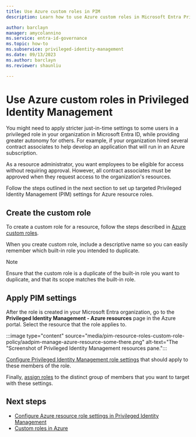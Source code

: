 ```yaml
---
title: Use Azure custom roles in PIM
description: Learn how to use Azure custom roles in Microsoft Entra Privileged Identity Management (PIM).

author: barclayn
manager: amycolannino
ms.service: entra-id-governance
ms.topic: how-to
ms.subservice: privileged-identity-management
ms.date: 09/13/2023
ms.author: barclayn
ms.reviewer: shaunliu

---
```


# Use Azure custom roles in Privileged Identity Management

You might need to apply stricter just-in-time settings to some users in a privileged role in your organization in Microsoft Entra ID, while providing greater autonomy for others. For example, if your organization hired several contract associates to help develop an application that will run in an Azure subscription.

As a resource administrator, you want employees to be eligible for access without requiring approval. However, all contract associates must be approved when they request access to the organization's resources.

Follow the steps outlined in the next section to set up targeted Privileged Identity Management (PIM) settings for Azure resource roles.

## Create the custom role

To create a custom role for a resource, follow the steps described in [Azure custom roles](/azure/role-based-access-control/custom-roles).

When you create custom role, include a descriptive name so you can easily remember which built-in role you intended to duplicate.

> [!NOTE]
> Ensure that the custom role is a duplicate of the built-in role you want to duplicate, and that its scope matches the built-in role.

## Apply PIM settings

After the role is created in your Microsoft Entra organization, go to the **Privileged Identity Management - Azure resources** page in the Azure portal. Select the resource that the role applies to.

:::image type="content" source="media/pim-resource-roles-custom-role-policy/aadpim-manage-azure-resource-some-there.png" alt-text="The "Screenshot of Privileged Identity Management resources pane.":::

[Configure Privileged Identity Management role settings](pim-resource-roles-configure-role-settings.md) that should apply to these members of the role.

Finally, [assign roles](pim-resource-roles-assign-roles.md) to the distinct group of members that you want to target with these settings.

## Next steps

- [Configure Azure resource role settings in Privileged Identity Management](pim-resource-roles-configure-role-settings.md)
- [Custom roles in Azure](/azure/role-based-access-control/custom-roles)
